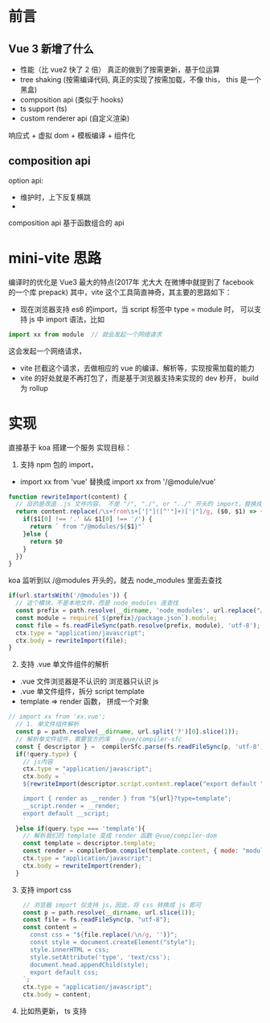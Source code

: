 # 前言  
## Vue 3 新增了什么
- 性能（比 vue2 快了 2 倍） 真正的做到了按需更新，基于位运算
- tree shaking (按需编译代码, 真正的实现了按需加载，不像 this， this 是一个黑盒) 
- composition api (类似于 hooks)
- ts support (ts)
- custom renderer api (自定义渲染)

响应式 + 虚拟 dom + 模板编译 + 组件化

## composition api
option api: 
- 维护时，上下反复横跳
- 
composition api
基于函数组合的 api

# mini-vite 思路

编译时的优化是 Vue3 最大的特点(2017年 尤大大 在微博中就提到了 facebook 的一个库 prepack)
其中，vite 这个工具简直神奇，其主要的思路如下：
- 现在浏览器支持 es6 的import，当 script 标签中 type = module 时， 可以支持 js 中 import 语法，比如
```js
import xx from module  // 就会发起一个网络请求
```
这会发起一个网络请求，
- vite 拦截这个请求，去做相应的 vue 的编译、解析等，实现按需加载的能力
- vite 的好处就是不再打包了，而是基于浏览器支持来实现的
  dev 秒开， build 为 rollup

# 实现
直接基于 koa 搭建一个服务
实现目标：
1. 支持 npm 包的 import， 
  - import xx from 'vue' 替换成 import xx from '/@module/vue'
  ```js
  function rewriteImport(content) {
    // 目的是改造 .js 文件内容， 不是 "/", "./", or "../" 开头的 import，替换成 /@modules/ 开头
    return content.replace(/\s+from\s+['|"]([^'"]+)['|"]/g, ($0, $1) => {
      if($1[0] !== '.' && $1[0] !== '/') {
        return ` from "/@modules/${$1}"`
      }else {
        return $0
      }
    })
  }
  ```
  koa 监听到以 /@modules 开头的，就去 node_modules 里面去查找
  ```js
  if(url.startsWith('/@modules')) {
    // 这个模块，不是本地文件，而是 node_modules 连查找
    const prefix = path.resolve(__dirname, 'node_modules', url.replace("/@modules/", ""));
    const module = require(`${prefix}/package.json`).module;
    const file = fs.readFileSync(path.resolve(prefix, module), 'utf-8');
    ctx.type = "application/javascript";
    ctx.body = rewriteImport(file);
  }
  ```

2. 支持 .vue 单文件组件的解析
  - .vue 文件浏览器是不认识的 浏览器只认识 js
  - .vue 单文件组件，拆分 script template
  - template => render 函数， 拼成一个对象
  ```js
  // import xx from 'xx.vue';
    // 1. 单文件组件解析
    const p = path.resolve(__dirname, url.split('?')[0].slice(1));
    // 解析单文件组件，需要官方的库   @vue/compiler-sfc
    const { descriptor } =  compilerSfc.parse(fs.readFileSync(p, 'utf-8'));
    if(!query.type) {
      // js内容
      ctx.type = "application/javascript";
      ctx.body = `
      ${rewriteImport(descriptor.script.content.replace("export default ", 'const __script = '))};

      import { render as __render } from "${url}?type=template";
      __script.render = __render;
      export default __script;
      `
    }else if(query.type === 'template'){
      // 解析我们的 template 变成 render 函数 @vue/compiler-dom
      const template = descriptor.template;
      const render = compilerDom.compile(template.content, { mode: "module" }).code;
      ctx.type = "application/javascript";
      ctx.body = rewriteImport(render);
    }
  ```
3. 支持 import css
```js
    // 浏览器 import 仅支持 js，因此，将 css 转换成 js 即可
    const p = path.resolve(__dirname, url.slice(1));
    const file = fs.readFileSync(p, "utf-8");
    const content = `
      const css = "${file.replace(/\n/g, '')}";
      const style = document.createElement("style");
      style.innerHTML = css;
      style.setAttribute('type', 'text/css');
      document.head.appendChild(style);
      export default css;
    `;
    ctx.type = "application/javascript";
    ctx.body = content;
```
4. 比如热更新， ts 支持
